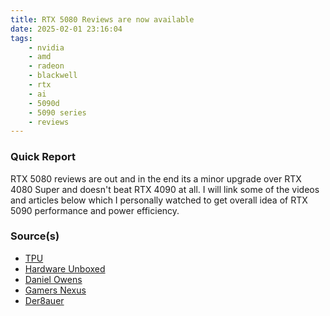 ```yaml
---
title: RTX 5080 Reviews are now available
date: 2025-02-01 23:16:04
tags:
    - nvidia
    - amd
    - radeon
    - blackwell
    - rtx
    - ai
    - 5090d
    - 5090 series
    - reviews
---
```



### Quick Report

RTX 5080 reviews are out and in the end its a minor upgrade over RTX 4080 Super and doesn\'t beat RTX 4090 at all.
I will link some of the videos and articles below which I personally watched to get overall idea of RTX 5090 performance and power efficiency.
<!-- more -->

### Source(s)

- [TPU][def]
- [Hardware Unboxed][def2]
- [Daniel Owens][def3]
- [Gamers Nexus][def4]
- [Der8auer][def5]

[def]: https://www.techpowerup.com/review/nvidia-geforce-rtx-5080-founders-edition/
[def2]: https://www.yutube.com/watch?v=sEu6k-MdZgc
[def3]: https://youtu.be/RwFAVGEHBmk?si=Mp8Qahp_A38mpqZS
[def4]: https://youtu.be/nShh_j4s2YE?si=imPUbUorKqMTw-mB
[def5]: https://youtu.be/IvQwlN1sE0U?si=Ob5oHWwcGadPpRrU
